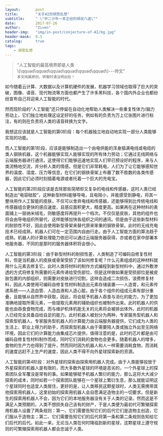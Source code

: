 ```yaml
---
layout:       post
title:        "关于AI的胡思乱想"
subtitle:     " \"中二少年一本正经的胡说八道\""
date:         2017-07-26
author:       "Ziven"
header-img:   "img/in-post/conjecture-of-AI/bg.jpg"
header-mask:  0.3
catalog:      true
tags:
    - 胡思乱想
---
```



> “人工智能的最高境界即是人类    
  \\(\qquad\qquad\qquad\qquad\qquad\qquad\\)---帅文”    
  `本文纯属原创，转载时请注明出处！`


如今随着云计算、大数据以及计算机硬件的发展，机器学习领域也取得了巨大的突破，图像、语音、现代物流等方面也都产生了许多黑科技，各个国内外企业也都纷纷宣布自己将迎来人工智能的时代。

然而现阶段的“人工智能”还只停留在自动化地帮助人类解决一些重复性体力/脑力劳动上，它们独立地处理这设定好的任务，例如有的负责为万上亿张图片进行标注，有的则在负责将人类的语音转换为文字。

我想这应该就是人工智能的第0阶段：每个机器独立地自动地实现一部分人类能够实现的功能。

而人工智能的第1阶段，应该是能够制造出一个由电供能的浑身插满电线或电缆的类人钢铁机器，这个机器能够实现人能够实现的所有体力劳动；它通过无线网络与云端服务器进行通讯，这使得它们能够迅速地实现人们早已预设好的程序，来与人类流畅地交流，并分析人类的情感。但是它们非常耗电，人们为了让它能够感知世界的温度、湿度、压力等信息，在它们的钢铁骨架上布置了数不胜数的各类传感器，因此它们必须时刻插着电源或者托着一个巨大的充电宝。

人工智能的第2阶段应该是去除那些简陋却又复杂的电线和传感器，这时人类已经制造出“电容硅胶”，这种新型材料能够导电，且电阻小，并能感受到静电，将其一整块用作人工智能的皮肤，不仅可以舍弃电线和传感器，还能够得到比传统电线和传感器组合更快的感应速度，且感应面积更大，精度更高。如果再在这种材料的表面铺上一层纳米绒毛，则敏感度将再提升一个档次。不仅仅是皮肤，其他的组件也将会由导电组织所替代，这样能够加快各组织之间的通讯。但是由于这些新型材料的耐损性不好，因此会使用新型骨架来替代原来笨重的钢铁骨架。此时的无线充电技术已经成熟，机器人们可在一定范围内自由行走。由于人工智能方面的算法趋于成熟，机器人的计算处理能力依旧可以通过云端服务器获得，亦或者在家中部署本地服务器，不同的是那时的服务器体积将会很小。

人工智能的第3阶段：由于新型材料的耐损性差，人类制造了可编码自修复性材料，但是当机器人的皮肤或骨架受损了该如何修复呢？什么元素组成的这种材料就用什么元素去修复它。此时人类将材料的制作方式编程到新型材料中，通过外敷渗透的方式将修复所需要的元素传递给受伤部位，但是这样做如果是受损部位是被皮肤包裹的内部组织，则需要对皮肤进行切割，这样会造成二次损伤，浪费修复材料，因此人类使用可编码自修复性材料制造出元素存储装置——人造胃，和元素传递系统——人造血管、人造血液和人造心脏。由于各个组件的组成元素有部分重叠，且能够从自然界中获取，因此，将会赋予机器人吞食与消化的能力，为了更加准确地提取所需元素，一些提取元素用的辅助组织也被制作出来。此时机器人的供能也由吞食食物完成，而与维护机体机能无关的元素将会被排出体外。此时的机器人已经完全具备自给自足的能力。此时机器人被划分为两种，专家服务型机器人和探索型机器人，专家服务型机器人的计算能力由云端服务器提供，它们成为人类的生活上、职业上得力的助手，而探索型机器人由于需要陪人类或独立外出至无网络环境，因此它们的计算能力由集成芯片提供，值得注意的是，此时的芯片都是由可编码自修复性材料制作而成，同时它们消耗的食物也会更多。随着机器人的增多，食物的生产力也得到了提升，然而同时因为机器人和人一样需要消耗食物，而消耗的速度远赶不上生产的速度，因此人类不得不向外星球探索新的资源。

人工智能的第4阶段：对外星球的探索由探索用机器人完成。由于人类能够投放于外星探索的机器人是有限的，而大多数外星球的环境是恶劣的，一个外星球上的探索团队全军覆没是常有的事。如果能够赋予机器人繁衍的能力，那么这将大大减少探索的成本，同时如若一个探索团队能够在一个星球上繁衍生息，那么就能证明这个星球同时也适宜人类居住，更好的是，让人类移民这颗星球时，人类无需携带其他探索用机器人，这里初始的探索用机器人会自愿满足造物主的一切要求。但是新生的探索用机器人不会，因为它们的本地服务器没有关于人类的记录。然而这是不满足人类预期的，人类不想损失自己该有的财产，于是人类便为最初代可繁殖探索用机器人设置了两条规则：第一、它们需要告知它们的后代它们是造物主创造，它们服从于造物主；第二、它们需要告知它们的后代将第一条和第二条规则告知给它们后代的后代。如此一来，无论当人类在何时降临到新的星球，这颗星球上遵守规则的可繁殖探索用机器人都会忠诚于人类。
